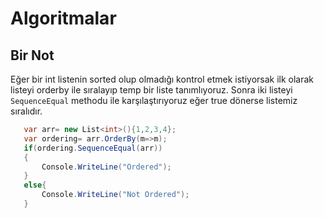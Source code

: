 # Algoritmalar
## Bir Not
Eğer bir int listenin sorted olup olmadığı kontrol etmek istiyorsak ilk olarak listeyi orderby ile sıralayıp temp bir liste tanımlıyoruz. Sonra iki listeyi `SequenceEqual` methodu ile karşılaştırıyoruz eğer true dönerse listemiz sıralıdır. 
 ```csharp
    var arr= new List<int>(){1,2,3,4};
    var ordering= arr.OrderBy(m=>m);
    if(ordering.SequenceEqual(arr))
    {
        Console.WriteLine("Ordered");
    }
    else{
        Console.WriteLine("Not Ordered");
    }
```
